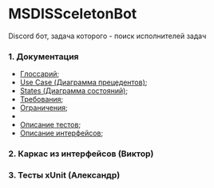 # MSDISSceletonBot
Discord бот, задача которого - поиск исполнителей задач

### 1. Документация
- [Глоссарий](Docs/Glossary.md);
- [Use Case (Диаграмма прецедентов)](Docs/UseCase/Readme.md);
- [States (Диаграмма состояний)](Docs/States/Readme.md);
- [Требования]();
- [Ограничения]();
- 
- [Описание тестов](/Docs/Tests/Readme.md);
- [Описание интерфейсов](/Docs/Tests/Readme.md);

### 2. Каркас из интерфейсов (Виктор)



### 3. Тесты xUnit (Александр)